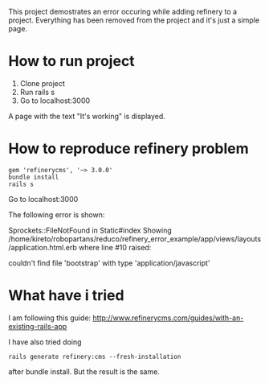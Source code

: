 This project demostrates an error occuring while adding refinery to a project. 
Everything has been removed from the project and it's just a simple page.

# How to run project

1. Clone project
2. Run rails s
3. Go to localhost:3000 

A page with the text "It's working" is displayed.

# How to reproduce refinery problem

    gem 'refinerycms', '~> 3.0.0' 
    bundle install
    rails s
    
Go to localhost:3000

The following error is shown:

Sprockets::FileNotFound in Static#index
Showing /home/kireto/robopartans/reduco/refinery_error_example/app/views/layouts/application.html.erb where line #10 raised:

couldn't find file 'bootstrap' with type 'application/javascript'

# What have i tried

I am following this guide: http://www.refinerycms.com/guides/with-an-existing-rails-app

I have also tried doing 
   
    rails generate refinery:cms --fresh-installation

after bundle install. But the result is the same.
   
